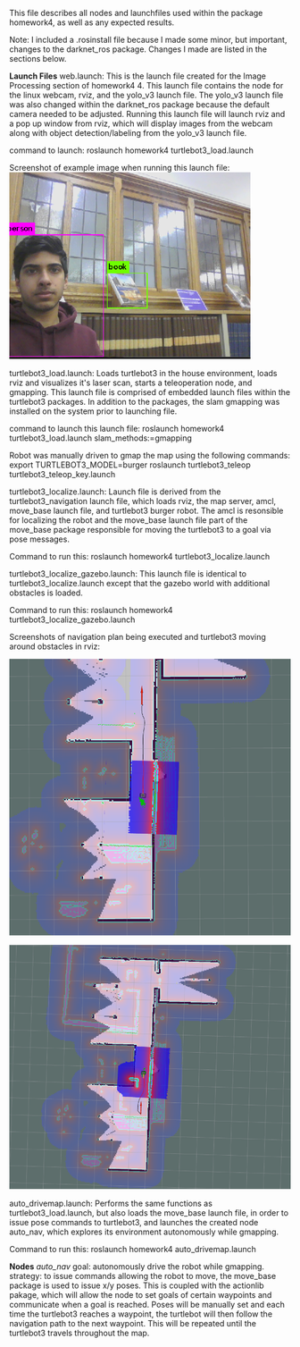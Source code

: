 This file describes all nodes and launchfiles used within the package homework4, as well as any expected results. 

Note: I included a .rosinstall file because I made some minor, but important, changes to the darknet_ros package. Changes I made are listed in the sections below. 

**Launch Files**
web.launch: This is the launch file created for the Image Processing section of homework4 4. This launch file contains the node for the linux webcam, rviz, and the yolo_v3 launch file. The yolo_v3 launch file was also changed within the darknet_ros package because the default camera needed to be adjusted. Running this launch file will launch rviz and a pop up window from rviz, which will display images from the webcam along with object detection/labeling from the yolo_v3 launch file.

command to launch: roslaunch homework4 turtlebot3_load.launch 

 Screenshot of example image when running this launch file:
 ![YOLO Image](YOLO1)
 
 turtlebot3_load.launch: Loads turtlebot3 in the house environment, loads rviz and visualizes it's laser scan, starts a teleoperation node, and gmapping. This launch file is comprised of embedded launch files within the turtlebot3 packages. In addition to the packages, the slam gmapping was installed on the system prior to launching file. 
 
 command to launch this launch file: roslaunch homework4 turtlebot3_load.launch slam_methods:=gmapping

Robot was manually driven to gmap the map using the following commands:
export TURTLEBOT3_MODEL=burger
roslaunch turtlebot3_teleop turtlebot3_teleop_key.launch

turtlebot3_localize.launch: Launch file is derived from the turtlebot3_navigation launch file, which loads rviz, the map server, amcl, move_base launch file, and turtlebot3 burger robot. The amcl is resonsible for localizing the robot and the move_base launch file part of the move_base package responsible for moving the turtlebot3 to a goal via pose messages. 

Command to run this:
roslaunch homework4 turtlebot3_localize.launch 

turtlebot3_localize_gazebo.launch: This launch file is identical to turtlebot3_localize.launch except that the gazebo world with additional obstacles is loaded.

Command to run this:
roslaunch homework4 turtlebot3_localize_gazebo.launch

Screenshots of navigation plan being executed and turtlebot3 moving around obstacles in rviz:

 ![Turtlebot moving along a planned navigation](turtlebot_navigation.png)
 
 ![Turtlebot moving along a planned navigation with obstacles](turtlebot3_obstacles.png)
 
 
auto_drivemap.launch: Performs the same functions as turtlebot3_load.launch, but also loads the move_base launch file, in order to issue pose commands to turtlebot3, and launches the created node auto_nav, which explores its environment autonomously while gmapping. 

Command to run this:
roslaunch homework4 auto_drivemap.launch


**Nodes**
*auto_nav*
goal: autonomously drive the robot while gmapping.
strategy: to issue commands allowing the robot to move, the move_base package is used to issue x/y poses. This is coupled with the actionlib pakage, which will allow the node to set goals of certain waypoints and communicate when a goal is reached. Poses will be manually set and each time the turtlebot3 reaches a waypoint, the turtlebot will then follow the navigation path to the next waypoint. This will be repeated until the turtlebot3 travels throughout the map. 
 
